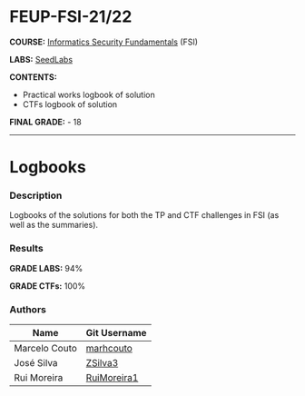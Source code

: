 # FEUP-FSI-21/22

**COURSE:** [Informatics Security Fundamentals](https://sigarra.up.pt/feup/pt/ucurr_geral.ficha_uc_view?pv_ocorrencia_id=484431) (FSI)

**LABS:** [SeedLabs](https://seedsecuritylabs.org/)

**CONTENTS:**
- Practical works logbook of solution
- CTFs logbook of solution

**FINAL GRADE:** - 18

---- 

# Logbooks

### Description

Logbooks of the solutions for both the TP and CTF challenges in FSI (as well as the summaries).

### Results

**GRADE LABS:** 94%

**GRADE CTFs:** 100%

### Authors

Name | Git Username
-----|-------------
Marcelo Couto | [marhcouto](https://github.com/marhcouto) 
José Silva | [ZSilva3](https://github.com/ZSilva3)
Rui Moreira | [RuiMoreira1](https://github.com/RuiMoreira1)
